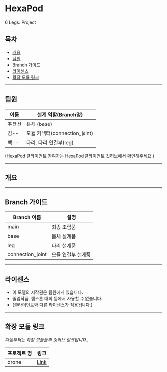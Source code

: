 # HexaPod
6 Legs. Project

## 목차
* [개요](#개요)
* [팀원](#팀원)
* [Branch 가이드](#Branch-가이드)
* [라이센스](#라이센스)
* [확장 모듈 링크](#확장-모듈-링크)
***
## 팀원
|이름|설계 역할(Branch명)|
|---|---|
|추윤선| 본체 (base) |
|김--|모듈 커넥터(connection_joint)|
|백--|다리, 다리 연결부(leg)|

(HexaPod 클라이언트 참여자는 HexaPod 클라이언트 깃허브에서 확인해주세요.)
***
## 개요
***
## Branch 가이드
|Branch 이름|설명|
|---|---|
|main|최종 조립품|
|base|몸체 설계품|
|leg|다리 설계품|
|connection_joint|모듈 연결부 설계품|
***
## 라이센스

* 이 모델의 저작권은 팀원에게 있습니다.
* 졸업작품, 캡스톤 대회 등에서 사용할 수 없습니다.
* (클라이언트와 다른 라이센스가 적용됩니다.)
***
## 확장 모듈 링크
*다음부터는 확장 모듈들의 깃허브 링크입니다..*

|프로젝트 명|링크|
|---|---|
|drone|[Link](https://google.com)|

